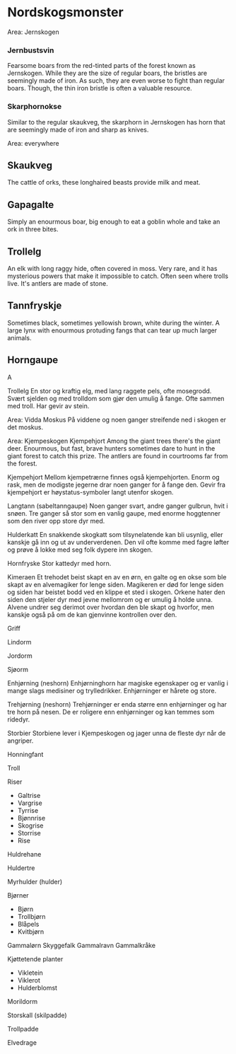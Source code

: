 # Nordskogsmonster

Area: Jernskogen

### Jernbustsvin
Fearsome boars from the red-tinted parts of the forest known as Jernskogen. While they are the size of regular boars, the bristles are seemingly made of iron. As such, they are even worse to fight than regular boars. Though, the thin iron bristle is often a valuable resource. 

### Skarphornokse
Similar to the regular skaukveg, the skarphorn in Jernskogen has horn that are seemingly made of iron and sharp as knives.

Area: everywhere

## Skaukveg
The cattle of orks, these longhaired beasts provide milk and meat. 

## Gapagalte 
Simply an enourmous boar, big enough to eat a goblin whole and take an ork in three bites. 

## Trollelg
An elk with long raggy hide, often covered in moss. Very rare, and it has mysterious powers that make it impossible to catch. Often seen where trolls live. It's antlers are made of stone. 

## Tannfryskje
Sometimes black, sometimes yellowish brown, white during the winter. A large lynx with enourmous protuding fangs that can tear up much larger animals. 

## Horngaupe
A 

Trollelg 
En stor og kraftig elg, med lang raggete pels, ofte mosegrodd. Svært sjelden og med trolldom som gjør den umulig å fange. Ofte sammen med troll. Har gevir av stein.



Area: Vidda
Moskus 
På viddene og noen ganger streifende ned i skogen er det moskus. 


Area: Kjempeskogen
Kjempehjort
Among the giant trees there's the giant deer. Enourmous, but fast, brave hunters sometimes dare to hunt in the giant forest to catch this prize. The antlers are found in courtrooms far from the forest. 


Kjempehjort
Mellom kjempetrærne finnes også kjempehjorten. Enorm og rask, men de modigste jegerne drar noen ganger for å fange den. Gevir fra kjempehjort er høystatus-symboler langt utenfor skogen. 


Langtann (sabeltanngaupe)
Noen ganger svart, andre ganger gulbrun, hvit i snøen. Tre ganger så stor som en vanlig gaupe, med enorme hoggtenner som den river opp store dyr med. 


Hulderkatt 
En snakkende skogkatt som tilsynelatende kan bli usynlig, eller kanskje gå inn og ut av underverdenen. Den vil ofte komme med fagre løfter og prøve å lokke med seg folk dypere inn skogen. 

Hornfryske
Stor kattedyr med horn. 


Kimeraen 
Et trehodet beist skapt en av en ørn, en galte og en okse som ble skapt av en alvemagiker for lenge siden. Magikeren er død for lenge siden og siden har beistet bodd ved en klippe et sted i skogen. Orkene hater den siden den stjeler dyr med jevne mellomrom og er umulig å holde unna. Alvene undrer seg derimot over hvordan den ble skapt og hvorfor, men kanskje også på om de kan gjenvinne kontrollen over den.


Griff

Lindorm

Jordorm 

Sjøorm 

Enhjørning (neshorn)
Enhjørninghorn har magiske egenskaper og er vanlig i mange slags medisiner og trylledrikker. Enhjørninger er hårete og store.

Trehjørning (neshorn)
Trehjørninger er enda større enn enhjørninger og har tre horn på nesen. De er roligere enn enhjørninger og kan temmes som ridedyr.

Storbier 
Storbiene lever i Kjempeskogen og jager unna de fleste dyr når de angriper. 

Honningfant 

Troll

Riser

- Galtrise
- Vargrise 
- Tyrrise 
- Bjønnrise 
- Skogrise 
- Storrise 
- Rise 

Huldrehane 

Huldertre

Myrhulder (hulder)

Bjørner 

- Bjørn
- Trollbjørn 
- Blåpels 
- Kvitbjørn 

Gammalørn
Skyggefalk 
Gammalravn 
Gammalkråke 

Kjøttetende planter 

- Vikletein
- Viklerot 
- Hulderblomst 

Morildorm

Storskall (skilpadde)

Trollpadde 

Elvedrage 















